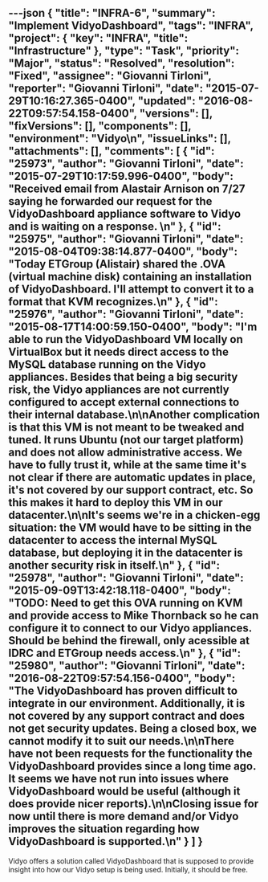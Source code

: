 ---json
{
  "title": "INFRA-6",
  "summary": "Implement VidyoDashboard",
  "tags": "INFRA",
  "project": {
    "key": "INFRA",
    "title": "Infrastructure"
  },
  "type": "Task",
  "priority": "Major",
  "status": "Resolved",
  "resolution": "Fixed",
  "assignee": "Giovanni Tirloni",
  "reporter": "Giovanni Tirloni",
  "date": "2015-07-29T10:16:27.365-0400",
  "updated": "2016-08-22T09:57:54.158-0400",
  "versions": [],
  "fixVersions": [],
  "components": [],
  "environment": "Vidyo\n",
  "issueLinks": [],
  "attachments": [],
  "comments": [
    {
      "id": "25973",
      "author": "Giovanni Tirloni",
      "date": "2015-07-29T10:17:59.996-0400",
      "body": "Received email from Alastair Arnison on 7/27 saying he forwarded our request for the VidyoDashboard appliance software to Vidyo and is waiting on a response.&#x20;\n"
    },
    {
      "id": "25975",
      "author": "Giovanni Tirloni",
      "date": "2015-08-04T09:38:14.877-0400",
      "body": "Today ETGroup (Alistair) shared the .OVA (virtual machine disk) containing an installation of VidyoDashboard. I'll attempt to convert it to a format that KVM recognizes.\n"
    },
    {
      "id": "25976",
      "author": "Giovanni Tirloni",
      "date": "2015-08-17T14:00:59.150-0400",
      "body": "I'm able to run the VidyoDashboard VM locally on VirtualBox but it needs direct access to the MySQL database running on the Vidyo appliances. Besides that being a big security risk, the Vidyo appliances are not currently configured to accept external connections to their internal database.\n\nAnother complication is that this VM is not meant to be tweaked and tuned. It runs Ubuntu (not our target platform) and does not allow administrative access. We have to fully trust it, while at the same time it's not clear if there are automatic updates in place, it's not covered by our support contract, etc. So this makes it hard to deploy this VM in our datacenter.\n\nIt's seems we're in a chicken-egg situation: the VM would have to be sitting in the datacenter to access the internal MySQL database, but deploying it in the datacenter is another security risk in itself.\n"
    },
    {
      "id": "25978",
      "author": "Giovanni Tirloni",
      "date": "2015-09-09T13:42:18.118-0400",
      "body": "TODO: Need to get this OVA running on KVM and provide access to Mike Thornback so he can configure it to connect to our Vidyo appliances. Should be behind the firewall, only acessible at IDRC and ETGroup needs access.\n"
    },
    {
      "id": "25980",
      "author": "Giovanni Tirloni",
      "date": "2016-08-22T09:57:54.156-0400",
      "body": "The VidyoDashboard has proven difficult to integrate in our environment. Additionally, it is not covered by any support contract and does not get security updates. Being a closed box, we cannot modify it to suit our needs.\n\nThere have not been requests for the functionality the VidyoDashboard provides since a long time ago. It seems we have not run into issues where VidyoDashboard would be useful (although it does provide nicer reports).\n\nClosing issue for now until there is more demand and/or Vidyo improves the situation regarding how VidyoDashboard is supported.\n"
    }
  ]
}
---
Vidyo offers a solution called VidyoDashboard that is supposed to provide insight into how our Vidyo setup is being used. Initially, it should be free.

        